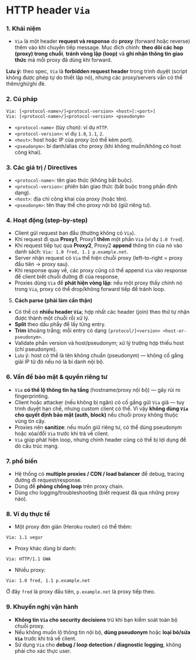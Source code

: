 # HTTP header `Via`

### 1. **Khái niệm**
* `Via` là một header **request và response** do **proxy** (forward hoặc reverse) thêm vào khi chuyển tiếp message. Mục đích chính: **theo dõi các hop (proxy) trong chuỗi**, **tránh vòng lặp (loop)** và **ghi nhận thông tin giao thức** mà mỗi proxy đã dùng khi forward.

**Lưu ý:** theo spec, `Via` là **forbidden request header** trong trình duyệt (script không được phép tự do thiết lập nó), nhưng các proxy/servers vẫn có thể thêm/ghi/ghi đè.

### 2. **Cú pháp**

```
Via: [<protocol-name>/]<protocol-version> <host>[:<port>]
Via: [<protocol-name>/]<protocol-version> <pseudonym>
```

* `<protocol-name>` (tùy chọn): ví dụ `HTTP`.
* `<protocol-version>`: ví dụ `1.0`, `1.1`, `2`.
* `<host>`: host hoặc IP của proxy (có thể kèm port).
* `<pseudonym>`: bí danh/alias cho proxy (khi không muốn/không có host công khai).

### 3. **Các giá trị / Directives**

* `<protocol-name>`: tên giao thức (không bắt buộc).
* `<protocol-version>`: phiên bản giao thức (bắt buộc trong phần định dạng).
* `<host>`: địa chỉ công khai của proxy (hoặc tên).
* `<pseudonym>`: tên thay thế cho proxy nội bộ (giữ riêng tư).

### 4. **Hoạt động (step-by-step)**

* Client gửi request ban đầu (thường không có `Via`).
* Khi request đi qua **Proxy1**, Proxy1 **thêm** một phần `Via` (ví dụ `1.0 fred`).
* Khi request tiếp tục qua **Proxy2**, Proxy2 **append** thông tin của nó vào danh sách: `Via: 1.0 fred, 1.1 p.example.net`.
* Server nhận request có `Via` thể hiện chuỗi proxy (left-to-right = proxy đầu tiên → proxy sau).
* Khi response quay về, các proxy cũng có thể append `Via` vào response để client biết chuỗi đường đi của response.
* Proxies dùng `Via` để **phát hiện vòng lặp**: nếu một proxy thấy chính nó trong `Via`, proxy có thể drop/không forward tiếp để tránh loop.

5. **Cách parse (phải làm cẩn thận)**

* Có thể có **nhiều header `Via`**; hợp nhất các header (join) theo thứ tự nhận được thành một chuỗi rồi xử lý.
* **Split** theo dấu phẩy để lấy từng entry.
* **Trim** khoảng trắng; mỗi entry có dạng `[protocol/]<version> <host-or-pseudonym>`.
* Validate phần version và host/pseudonym; xử lý trường hợp thiếu host (chỉ pseudonym).
* Lưu ý: host có thể là tên không chuẩn (pseudonym) — không cố gắng giải IP từ đó nếu nó là bí danh nội bộ.

### 6. **Vấn đề bảo mật & quyền riêng tư**

* `Via` **có thể lộ thông tin hạ tầng** (hostname/proxy nội bộ) — gây rủi ro fingerprinting.
* Client hoặc attacker (nếu không bị ngăn) có cố gắng gửi `Via` giả — tuy trình duyệt hạn chế, nhưng custom client có thể. Vì vậy **không dùng `Via` cho quyết định bảo mật (auth, block)** nếu chuỗi proxy không thuộc vùng tin cậy.
* Proxies nên **sanitize**: nếu muốn giữ riêng tư, có thể dùng pseudonym hoặc xóa/đổi `Via` trước khi trả về client.
* `Via` giúp phát hiện loop, nhưng chính header cũng có thể bị lợi dụng để dò cấu trúc mạng.

### 7. **phổ biến**

* Hệ thống có **multiple proxies / CDN / load balancer** để debug, tracing đường đi request/response.
* Dùng để **phòng chống loop** trên proxy chain.
* Dùng cho logging/troubleshooting (biết request đã qua những proxy nào).

### 8. **Ví dụ thực tế**

* Một proxy đơn giản (Heroku router) có thể thêm:

```
Via: 1.1 vegur
```

* Proxy khác dùng bí danh:

```
Via: HTTP/1.1 GWA
```

* Nhiều proxy:

```
Via: 1.0 fred, 1.1 p.example.net
```

Ở đây `fred` là proxy đầu tiên, `p.example.net` là proxy tiếp theo.

### 9. **Khuyến nghị vận hành**

* **Không tin `Via` cho security decisions** trừ khi bạn kiểm soát toàn bộ chuỗi proxy.
* Nếu không muốn lộ thông tin nội bộ, **dùng pseudonym** hoặc **loại bỏ/sửa `Via`** trước khi trả về client.
* Sử dụng `Via` cho **debug / loop detection / diagnostic logging**, không phải cho xác thực user.

